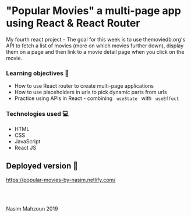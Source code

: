#  "Popular Movies" a multi-page app using React & React Router


My fourth react project - The goal for this week is to use themoviedb.org's API to fetch a list of movies (more on which movies further down), display them on a page and then link to a movie detail page when you click on the movie.

### Learning objectives 🧠

- How to use React router to create multi-page applications
- How to use placeholders in urls to pick dynamic parts from urls
- Practice using APIs in React - combining <code> useState </code> with <code> useEffect </code>

### Technologies used 💻  

- HTML
- CSS 
- JavaScript 
- React JS

## Deployed version 🎯

https://popular-movies-by-nasim.netlify.com/

<br>
<br>

<p> Nasim Mahzoun 2019 </p>



